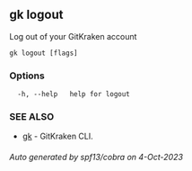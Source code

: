 ## gk logout

Log out of your GitKraken account

```
gk logout [flags]
```

### Options

```
  -h, --help   help for logout
```

### SEE ALSO

* [gk](gk.md)	 - GitKraken CLI.

###### Auto generated by spf13/cobra on 4-Oct-2023
